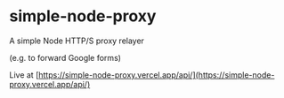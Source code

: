 # simple-node-proxy
A simple Node HTTP/S proxy relayer

(e.g. to forward Google forms)

Live at [https://simple-node-proxy.vercel.app/api/](https://simple-node-proxy.vercel.app/api/)
